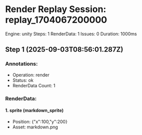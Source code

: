 # Render Replay Session: replay_1704067200000
Engine: unity
Steps: 1
RenderData: 1
Issues: 0
Duration: 1000ms

## Step 1 (2025-09-03T08:56:01.287Z)
### Annotations:
- Operation: render
- Status: ok
- RenderData Count: 1

### RenderData:
#### 1. sprite (markdown_sprite)
- Position: {"x":100,"y":200}
- Asset: markdown.png
